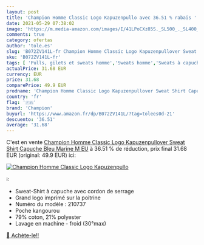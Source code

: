 ```yaml
---
layout: post
title: 'Champion Homme Classic Logo Kapuzenpullo avec 36.51 % rabais '
date: 2021-05-29 07:38:02
image: 'https://m.media-amazon.com/images/I/41LPoCXz85S._SL500_._SL400_.jpg'
comments: true
category: ofertas
author: 'tole.es'
slug: 'B072ZV141L-fr Champion Homme Classic Logo Kapuzenpullover Sweat Shirt...'
sku: 'B072ZV141L-fr'
tags: [ 'Pulls, gilets et sweats homme','Sweats homme','Sweats à capuche homme','Vêtements','Vêtements homme','champion', ]
actualPrice: 31.68 EUR
currency: EUR
price: 31.68
comparePrice: 49.9 EUR
prodname: 'Champion Homme Classic Logo Kapuzenpullover Sweat Shirt Capuche  Bleu Marine  M EU'
country: 'fr'
flag: '🇫🇷'
brand: 'Champion'
buyurl: 'https://www.amazon.fr/dp/B072ZV141L/?tag=tolees0d-21'
descuento: '36.51'
average: '31.68'
---
```


C'est en vente [Champion Homme Classic Logo Kapuzenpullover Sweat Shirt Capuche  Bleu Marine  M EU](https://www.amazon.fr/dp/B072ZV141L/?tag=tolees0d-21)  à  36.51 % de réduction, prix final  31.68 EUR (original: 49.9 EUR) ici:

[![Champion Homme Classic Logo Kapuzenpullo](https://m.media-amazon.com/images/I/41LPoCXz85S._SL500_._SL400_.jpg)](https://www.amazon.fr/dp/B072ZV141L/?tag=tolees0d-21)

ℹ️:

- Sweat-Shirt à capuche avec cordon de serrage
- Grand logo imprimé sur la poitrine
- Numéro du modèle : 210737
- Poche kangourou
- 79% coton, 21% polyester
- Lavage en machine - froid (30°max)

[🛒 Achète-le!!](https://www.amazon.fr/dp/B072ZV141L/?tag=tolees0d-21)
